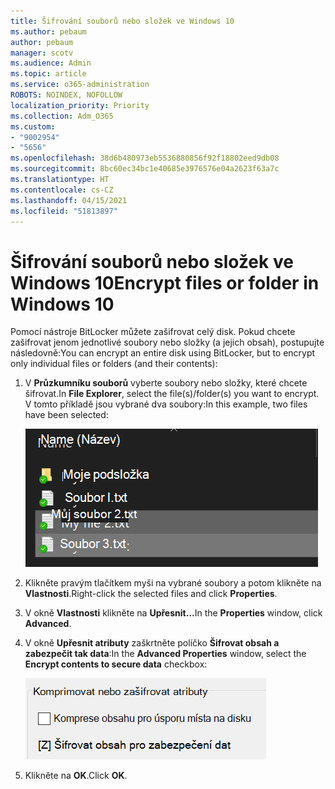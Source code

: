 ```yaml
---
title: Šifrování souborů nebo složek ve Windows 10
ms.author: pebaum
author: pebaum
manager: scotv
ms.audience: Admin
ms.topic: article
ms.service: o365-administration
ROBOTS: NOINDEX, NOFOLLOW
localization_priority: Priority
ms.collection: Adm_O365
ms.custom:
- "9002954"
- "5656"
ms.openlocfilehash: 38d6b480973eb5536880856f92f18802eed9db08
ms.sourcegitcommit: 8bc60ec34bc1e40685e3976576e04a2623f63a7c
ms.translationtype: HT
ms.contentlocale: cs-CZ
ms.lasthandoff: 04/15/2021
ms.locfileid: "51813897"
---
```

# <a name="encrypt-files-or-folder-in-windows-10"></a><span data-ttu-id="32ead-102">Šifrování souborů nebo složek ve Windows 10</span><span class="sxs-lookup"><span data-stu-id="32ead-102">Encrypt files or folder in Windows 10</span></span>

<span data-ttu-id="32ead-103">Pomocí nástroje BitLocker můžete zašifrovat celý disk. Pokud chcete zašifrovat jenom jednotlivé soubory nebo složky (a jejich obsah), postupujte následovně:</span><span class="sxs-lookup"><span data-stu-id="32ead-103">You can encrypt an entire disk using BitLocker, but to encrypt only individual files or folders (and their contents):</span></span>

1. <span data-ttu-id="32ead-104">V **Průzkumníku souborů** vyberte soubory nebo složky, které chcete šifrovat.</span><span class="sxs-lookup"><span data-stu-id="32ead-104">In **File Explorer**, select the file(s)/folder(s) you want to encrypt.</span></span> <span data-ttu-id="32ead-105">V tomto příkladě jsou vybrané dva soubory:</span><span class="sxs-lookup"><span data-stu-id="32ead-105">In this example, two files have been selected:</span></span>

    ![Výběr souborů nebo složek k šifrování](media/select-for-encrypting.png)

2. <span data-ttu-id="32ead-107">Klikněte pravým tlačítkem myši na vybrané soubory a potom klikněte na **Vlastnosti**.</span><span class="sxs-lookup"><span data-stu-id="32ead-107">Right-click the selected files and click **Properties**.</span></span>

3. <span data-ttu-id="32ead-108">V okně **Vlastnosti** klikněte na **Upřesnit…**</span><span class="sxs-lookup"><span data-stu-id="32ead-108">In the **Properties** window, click **Advanced**.</span></span>

4. <span data-ttu-id="32ead-109">V okně **Upřesnit atributy** zaškrtněte políčko **Šifrovat obsah a zabezpečit tak data**:</span><span class="sxs-lookup"><span data-stu-id="32ead-109">In the **Advanced Properties** window, select the **Encrypt contents to secure data** checkbox:</span></span>

    ![Šifrování obsahu](media/encrypt-contents.png)

5. <span data-ttu-id="32ead-111">Klikněte na **OK**.</span><span class="sxs-lookup"><span data-stu-id="32ead-111">Click **OK**.</span></span>
